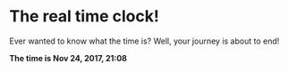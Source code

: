 # The real time clock!

Ever wanted to know what the time is? Well, your journey is about to end!

**The time is Nov 24, 2017, 21:08**